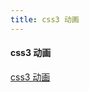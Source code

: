 ```yaml
---
title: css3 动画
---
```


#### css3 动画

 [css3 动画](http://www.ruanyifeng.com/blog/2014/02/css_transition_and_animation.html)